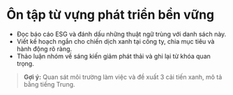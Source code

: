 # Ôn tập từ vựng phát triển bền vững

- Đọc báo cáo ESG và đánh dấu những thuật ngữ trùng với danh sách này.
- Viết kế hoạch ngắn cho chiến dịch xanh tại công ty, chia mục tiêu và hành động rõ ràng.
- Thảo luận nhóm về sáng kiến giảm phát thải và ghi lại từ khóa quan trọng.

> **Gợi ý:** Quan sát môi trường làm việc và đề xuất 3 cải tiến xanh, mô tả bằng tiếng Trung.
